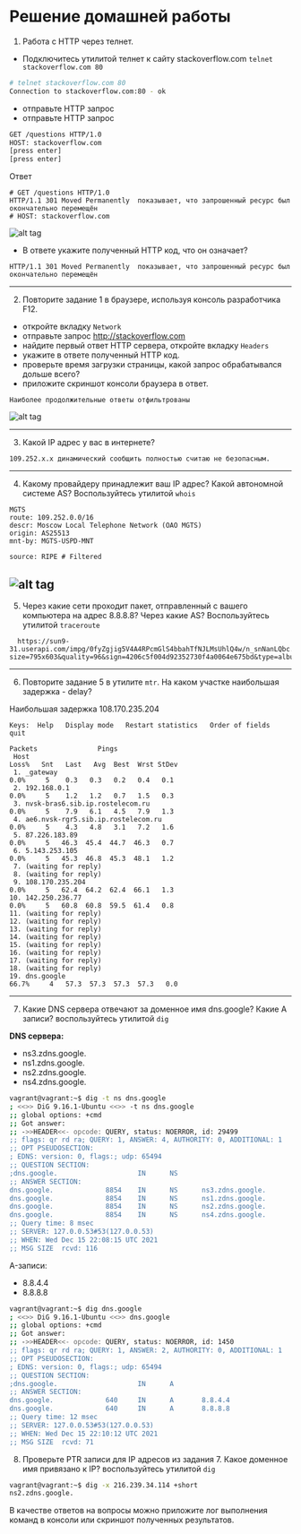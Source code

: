 # Решение домашней работы

1. Работа c HTTP через телнет.
- Подключитесь утилитой телнет к сайту stackoverflow.com
`telnet stackoverflow.com 80`
```bash
# telnet stackoverflow.com 80
Connection to stackoverflow.com:80 - ok
```
- отправьте HTTP запрос
- отправьте HTTP запрос
```bash
GET /questions HTTP/1.0
HOST: stackoverflow.com
[press enter]
[press enter]
```
Ответ
```http request
# GET /questions HTTP/1.0
HTTP/1.1 301 Moved Permanently  показывает, что запрошенный ресурс был окончательно перемещён
# HOST: stackoverflow.com
```
![alt tag](https://github.com/mksamm/DEVSYS-PDC-3-Maxim-Samokhin/blob/main/3-6-1.png)
- В ответе укажите полученный HTTP код, что он означает?
```
HTTP/1.1 301 Moved Permanently  показывает, что запрошенный ресурс был окончательно перемещён
```
---
2. Повторите задание 1 в браузере, используя консоль разработчика F12.
- откройте вкладку `Network`
- отправьте запрос http://stackoverflow.com
- найдите первый ответ HTTP сервера, откройте вкладку `Headers`
- укажите в ответе полученный HTTP код.
- проверьте время загрузки страницы, какой запрос обрабатывался дольше всего?
- приложите скриншот консоли браузера в ответ.

```
Наиболее продолжительные ответы отфильтрованы
```
![alt tag](https://github.com/mksamm/DEVSYS-PDC-3-Maxim-Samokhin/blob/main/3-6-2.png)

---
3. Какой IP адрес у вас в интернете?
```
109.252.х.х динамический сообщить полностью считаю не безопасным.
```
---
4. Какому провайдеру принадлежит ваш IP адрес? Какой автономной системе AS? Воспользуйтесь утилитой `whois`
```
MGTS
route: 109.252.0.0/16
descr: Moscow Local Telephone Network (OAO MGTS)
origin: AS25513
mnt-by: MGTS-USPD-MNT

source: RIPE # Filtered
```
![alt tag](https://github.com/mksamm/DEVSYS-PDC-3-Maxim-Samokhin/blob/main/3-6-4.png)
---
5. Через какие сети проходит пакет, отправленный с вашего компьютера на адрес 8.8.8.8? Через какие AS? Воспользуйтесь утилитой `traceroute`


```
  https://sun9-31.userapi.com/impg/0fyZgjig5V4A4RPcmGlS4bbahTfNJLMsUhlQ4w/n_snNanLQbc.jpg?size=795x603&quality=96&sign=4206c5f004d92352730f4a0064e675bd&type=album
```
---
6. Повторите задание 5 в утилите `mtr`. На каком участке наибольшая задержка - delay?

Наибольшая задержка 108.170.235.204 

```vagrant (10.0.2.15)                                                                            2021-12-15T22:05:17+0000
Keys:  Help   Display mode   Restart statistics   Order of fields   quit
                                                                               Packets               Pings
 Host                                                                        Loss%   Snt   Last   Avg  Best  Wrst StDev
 1. _gateway                                                                  0.0%     5    0.3   0.3   0.2   0.4   0.1
 2. 192.168.0.1                                                               0.0%     5    1.2   1.2   0.7   1.5   0.3
 3. nvsk-bras6.sib.ip.rostelecom.ru                                           0.0%     5    7.9   6.1   4.5   7.9   1.3
 4. ae6.nvsk-rgr5.sib.ip.rostelecom.ru                                        0.0%     5    4.3   4.8   3.1   7.2   1.6
 5. 87.226.183.89                                                             0.0%     5   46.3  45.4  44.7  46.3   0.7
 6. 5.143.253.105                                                             0.0%     5   45.3  46.8  45.3  48.1   1.2
 7. (waiting for reply)
 8. (waiting for reply)
 9. 108.170.235.204                                                           0.0%     5   62.4  64.2  62.4  66.1   1.3
10. 142.250.236.77                                                            0.0%     5   60.8  60.8  59.5  61.4   0.8
11. (waiting for reply)
12. (waiting for reply)
13. (waiting for reply)
14. (waiting for reply)
15. (waiting for reply)
16. (waiting for reply)
17. (waiting for reply)
18. (waiting for reply)
19. dns.google                                                               66.7%     4   57.3  57.3  57.3  57.3   0.0
```
---

7. Какие DNS сервера отвечают за доменное имя dns.google? Какие A записи? воспользуйтесь утилитой `dig`

**DNS сервера:**

* ns3.zdns.google.
* ns1.zdns.google.
* ns2.zdns.google.
* ns4.zdns.google.
```bash
vagrant@vagrant:~$ dig -t ns dns.google
; <<>> DiG 9.16.1-Ubuntu <<>> -t ns dns.google
;; global options: +cmd
;; Got answer:
;; ->>HEADER<<- opcode: QUERY, status: NOERROR, id: 29499
;; flags: qr rd ra; QUERY: 1, ANSWER: 4, AUTHORITY: 0, ADDITIONAL: 1
;; OPT PSEUDOSECTION:
; EDNS: version: 0, flags:; udp: 65494
;; QUESTION SECTION:
;dns.google.                    IN      NS
;; ANSWER SECTION:
dns.google.             8854    IN      NS      ns3.zdns.google.
dns.google.             8854    IN      NS      ns1.zdns.google.
dns.google.             8854    IN      NS      ns2.zdns.google.
dns.google.             8854    IN      NS      ns4.zdns.google.
;; Query time: 8 msec
;; SERVER: 127.0.0.53#53(127.0.0.53)
;; WHEN: Wed Dec 15 22:08:15 UTC 2021
;; MSG SIZE  rcvd: 116
```
A-записи:
* 8.8.4.4
* 8.8.8.8
```bash
vagrant@vagrant:~$ dig dns.google
; <<>> DiG 9.16.1-Ubuntu <<>> dns.google
;; global options: +cmd
;; Got answer:
;; ->>HEADER<<- opcode: QUERY, status: NOERROR, id: 1450
;; flags: qr rd ra; QUERY: 1, ANSWER: 2, AUTHORITY: 0, ADDITIONAL: 1
;; OPT PSEUDOSECTION:
; EDNS: version: 0, flags:; udp: 65494
;; QUESTION SECTION:
;dns.google.                    IN      A
;; ANSWER SECTION:
dns.google.             640     IN      A       8.8.4.4
dns.google.             640     IN      A       8.8.8.8
;; Query time: 12 msec
;; SERVER: 127.0.0.53#53(127.0.0.53)
;; WHEN: Wed Dec 15 22:10:12 UTC 2021
;; MSG SIZE  rcvd: 71
```
8. Проверьте PTR записи для IP адресов из задания 7. Какое доменное имя привязано к IP? воспользуйтесь утилитой `dig`
```bash
vagrant@vagrant:~$ dig -x 216.239.34.114 +short
ns2.zdns.google.
```
В качестве ответов на вопросы можно приложите лог выполнения команд в консоли или скриншот полученных результатов.
